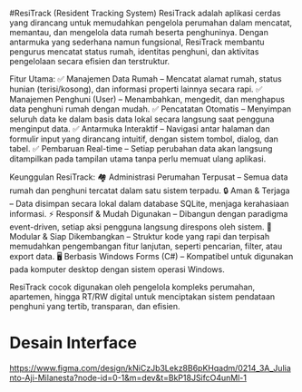 #ResiTrack (Resident Tracking System)
ResiTrack adalah aplikasi cerdas yang dirancang untuk memudahkan pengelola perumahan dalam mencatat, memantau, dan mengelola data rumah beserta penghuninya. Dengan antarmuka yang sederhana namun fungsional, ResiTrack membantu pengurus mencatat status rumah, identitas penghuni, dan aktivitas pengelolaan secara efisien dan terstruktur.

Fitur Utama:
✅ Manajemen Data Rumah – Mencatat alamat rumah, status hunian (terisi/kosong), dan informasi properti lainnya secara rapi.
✅ Manajemen Penghuni (User) – Menambahkan, mengedit, dan menghapus data penghuni rumah dengan mudah.
✅ Pencatatan Otomatis – Menyimpan seluruh data ke dalam basis data lokal secara langsung saat pengguna menginput data.
✅ Antarmuka Interaktif – Navigasi antar halaman dan formulir input yang dirancang intuitif, dengan sistem tombol, dialog, dan tabel.
✅ Pembaruan Real-time – Setiap perubahan data akan langsung ditampilkan pada tampilan utama tanpa perlu memuat ulang aplikasi.

Keunggulan ResiTrack:
🏘️ Administrasi Perumahan Terpusat – Semua data rumah dan penghuni tercatat dalam satu sistem terpadu.
🔒 Aman & Terjaga – Data disimpan secara lokal dalam database SQLite, menjaga kerahasiaan informasi.
⚡ Responsif & Mudah Digunakan – Dibangun dengan paradigma event-driven, setiap aksi pengguna langsung direspons oleh sistem.
🧩 Modular & Siap Dikembangkan – Struktur kode yang rapi dan terpisah memudahkan pengembangan fitur lanjutan, seperti pencarian, filter, atau export data.
🖥️ Berbasis Windows Forms (C#) – Kompatibel untuk digunakan pada komputer desktop dengan sistem operasi Windows.

ResiTrack cocok digunakan oleh pengelola kompleks perumahan, apartemen, hingga RT/RW digital untuk menciptakan sistem pendataan penghuni yang tertib, transparan, dan efisien.

# Desain Interface
https://www.figma.com/design/kNiCzJb3Lekz8B6pKHqadm/0214_3A_Julianto-Aji-Milanesta?node-id=0-1&m=dev&t=BkP18JSifcO4unMl-1

